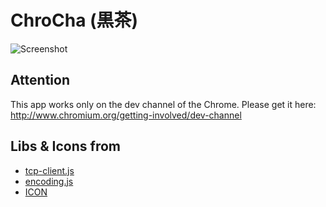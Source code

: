 ChroCha (黒茶)
==============

![Screenshot](https://raw.github.com/technohippy/irc-client-for-chrome/master/doc/img/chrocha_main_en.png)

Attention
---------

This app works only on the dev channel of the Chrome. Please get it here: http://www.chromium.org/getting-involved/dev-channel

Libs & Icons from
-----------------

* [tcp-client.js](https://github.com/GoogleChrome/chrome-app-samples/tree/master/telnet)
* [encoding.js](http://code.google.com/p/stringencoding/)
* [ICON](http://sozaing.com/photo/%E6%B9%AF%E9%A3%B2%E3%81%BF%E3%81%A8%E8%8C%B6%E3%81%9F%E3%81%8F.html)
